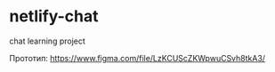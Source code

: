# netlify-chat
chat learning project

Прототип: https://www.figma.com/file/LzKCUScZKWpwuCSvh8tkA3/

<!-- photo free https://www.freepik.com/free-photos-vectors/dino -->

